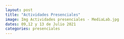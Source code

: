 ```yaml
---
layout: post
title: "Actividades Presenciales"
image: Img Actividades presenciales - MediaLab.jpg
dates: 09,12 y 13 de Julio 2021
categories: presenciales
---
```


